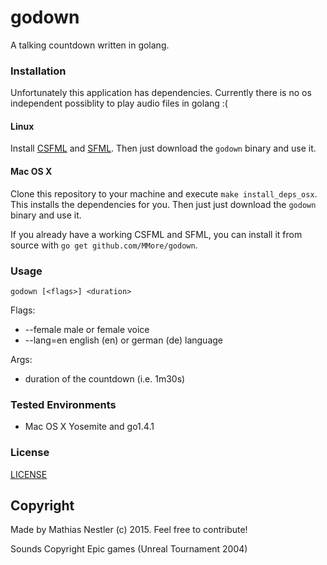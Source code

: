 # godown

A talking countdown written in golang.

### Installation

Unfortunately this application has dependencies. Currently there is no os independent possiblity to play audio files in golang :(

#### Linux

Install [CSFML](http://www.sfml-dev.org/download/csfml/) and [SFML](http://www.sfml-dev.org/download/sfml/2.2/). Then just download the `godown` binary and use it.

#### Mac OS X

Clone this repository to your machine and execute `make install_deps_osx`. This installs the dependencies for you. Then just just download the `godown` binary and use it.

If you already have a working CSFML and SFML, you can install it from source with `go get github.com/MMore/godown`.

### Usage
`godown [<flags>] <duration>`

Flags:
* --female   male or female voice
* --lang=en  english (en) or german (de) language

Args:
* <duration>  duration of the countdown (i.e. 1m30s)

### Tested Environments

* Mac OS X Yosemite and go1.4.1

### License
[LICENSE](LICENSE)

## Copyright

Made by Mathias Nestler (c) 2015. Feel free to contribute!

Sounds Copyright Epic games (Unreal Tournament 2004)
